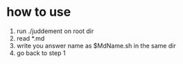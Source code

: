 # how to use
1. run ./juddement on root dir
2. read *.md
3. write you answer name as $MdName.sh in the same dir
3. go back to step 1